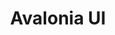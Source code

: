 ---
git: https://github.com/AvaloniaUI/Avalonia
logohandle: avaloniauinet
sort: avaloniaui
title: Avalonia UI
website: http://avaloniaui.net/
---